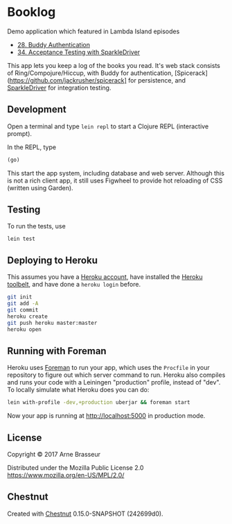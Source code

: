 # Booklog

Demo application which featured in Lambda Island episodes

* [28. Buddy Authentication](https://lambdaisland.com/episodes/buddy-authentication)
* [34. Acceptance Testing with SparkleDriver](https://lambdaisland.com/episodes/acceptance-testing-sparkledriver)

This app lets you keep a log of the books you read. It's web stack consists of Ring/Compojure/Hiccup, with Buddy for authentication, [Spicerack](https://github.com/jackrusher/spicerack] for persistence, and [SparkleDriver](https://github.com/jackrusher/sparkledriver) for integration testing.

## Development

Open a terminal and type `lein repl` to start a Clojure REPL
(interactive prompt).

In the REPL, type

```clojure
(go)
```

This start the app system, including database and web server. Although this is not a rich client app, it still uses Figwheel to provide hot reloading of CSS (written using Garden).

## Testing

To run the tests, use

``` shell
lein test
```

## Deploying to Heroku

This assumes you have a
[Heroku account](https://signup.heroku.com/dc), have installed the
[Heroku toolbelt](https://toolbelt.heroku.com/), and have done a
`heroku login` before.

``` sh
git init
git add -A
git commit
heroku create
git push heroku master:master
heroku open
```

## Running with Foreman

Heroku uses [Foreman](http://ddollar.github.io/foreman/) to run your
app, which uses the `Procfile` in your repository to figure out which
server command to run. Heroku also compiles and runs your code with a
Leiningen "production" profile, instead of "dev". To locally simulate
what Heroku does you can do:

``` sh
lein with-profile -dev,+production uberjar && foreman start
```

Now your app is running at
[http://localhost:5000](http://localhost:5000) in production mode.

## License

Copyright © 2017 Arne Brasseur

Distributed under the Mozilla Public License 2.0 https://www.mozilla.org/en-US/MPL/2.0/

## Chestnut

Created with [Chestnut](http://plexus.github.io/chestnut/) 0.15.0-SNAPSHOT (242699d0).
